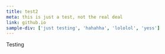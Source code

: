```yaml
---
title: test2
meta: this is just a test, not the real deal
link: github.io
sample-div: ['just testing', 'hahahha', 'lololol', 'yess']
---
```



Testing